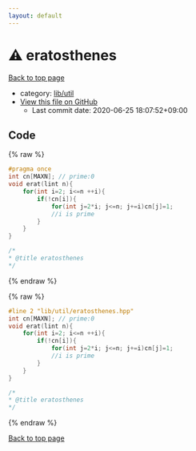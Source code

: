```yaml
---
layout: default
---
```


<!-- mathjax config similar to math.stackexchange -->
<script type="text/javascript" async
  src="https://cdnjs.cloudflare.com/ajax/libs/mathjax/2.7.5/MathJax.js?config=TeX-MML-AM_CHTML">
</script>
<script type="text/x-mathjax-config">
  MathJax.Hub.Config({
    TeX: { equationNumbers: { autoNumber: "AMS" }},
    tex2jax: {
      inlineMath: [ ['$','$'] ],
      processEscapes: true
    },
    "HTML-CSS": { matchFontHeight: false },
    displayAlign: "left",
    displayIndent: "2em"
  });
</script>

<script type="text/javascript" src="https://cdnjs.cloudflare.com/ajax/libs/jquery/3.4.1/jquery.min.js"></script>
<script src="https://cdn.jsdelivr.net/npm/jquery-balloon-js@1.1.2/jquery.balloon.min.js" integrity="sha256-ZEYs9VrgAeNuPvs15E39OsyOJaIkXEEt10fzxJ20+2I=" crossorigin="anonymous"></script>
<script type="text/javascript" src="../../../assets/js/copy-button.js"></script>
<link rel="stylesheet" href="../../../assets/css/copy-button.css" />


# :warning: eratosthenes

<a href="../../../index.html">Back to top page</a>

* category: <a href="../../../index.html#76d75a8065c92efe3b83e817563c11ef">lib/util</a>
* <a href="{{ site.github.repository_url }}/blob/master/lib/util/eratosthenes.hpp">View this file on GitHub</a>
    - Last commit date: 2020-06-25 18:07:52+09:00




## Code

<a id="unbundled"></a>
{% raw %}
```cpp
#pragma once
int cn[MAXN]; // prime:0
void erat(lint n){
	for(int i=2; i<=n ++i){
		if(!cn[i]){
			for(int j=2*i; j<=n; j+=i)cn[j]=1;
			//i is prime
		}
	}
}

/*
* @title eratosthenes
*/
```
{% endraw %}

<a id="bundled"></a>
{% raw %}
```cpp
#line 2 "lib/util/eratosthenes.hpp"
int cn[MAXN]; // prime:0
void erat(lint n){
	for(int i=2; i<=n ++i){
		if(!cn[i]){
			for(int j=2*i; j<=n; j+=i)cn[j]=1;
			//i is prime
		}
	}
}

/*
* @title eratosthenes
*/

```
{% endraw %}

<a href="../../../index.html">Back to top page</a>


